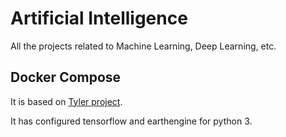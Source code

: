 # Artificial Intelligence

All the projects related to Machine Learning, Deep Learning, etc.

## Docker Compose

It is based on [Tyler project](https://github.com/gee-community/ee-jupyter-contrib).

It has configured tensorflow and earthengine for python 3.